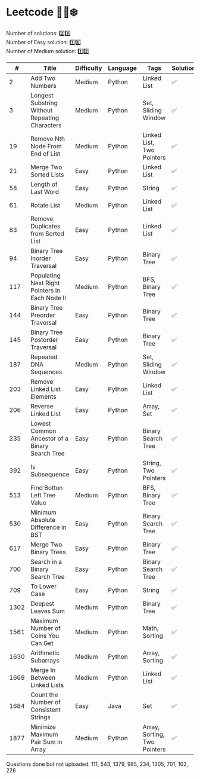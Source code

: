 # Leetcode :woman_technologist::snowflake:

Number of solutions: :two::eight: <br/>
Number of Easy solution: :one::six: <br/>
Number of Medium solution: :one::two:

| #    | Title                                          | Difficulty | Language | Tags                         | Solution           | Notes              |
| ---- | ---------------------------------------------- | ---------- | -------- | ---------------------------- | ------------------ | ------------------ |
| 2    | Add Two Numbers                                | Medium     | Python   | Linked List                  | :white_check_mark: | :white_check_mark: |
| 3    | Longest Substring Without Repeating Characters | Medium     | Python   | Set, Sliding Window          | :white_check_mark: | :white_check_mark: |
| 19   | Remove Nth Node From End of List               | Medium     | Python   | Linked List, Two Pointers    | :white_check_mark: | :white_check_mark: |
| 21   | Merge Two Sorted Lists                         | Easy       | Python   | Linked List                  | :white_check_mark: | :white_check_mark: |
| 58   | Length of Last Word                            | Easy       | Python   | String                       | :white_check_mark: | :white_check_mark: |
| 61   | Rotate List                                    | Medium     | Python   | Linked List                  | :white_check_mark: | :white_check_mark: |
| 83   | Remove Duplicates from Sorted List             | Easy       | Python   | Linked List                  | :white_check_mark: | :white_check_mark: |
| 94   | Binary Tree Inorder Traversal                  | Easy       | Python   | Binary Tree                  | :white_check_mark: | :white_check_mark: |
| 117  | Populating Next Right Pointers in Each Node II | Medium     | Python   | BFS, Binary Tree             | :white_check_mark: | :x:                |
| 144  | Binary Tree Preorder Traversal                 | Easy       | Python   | Binary Tree                  | :white_check_mark: | :white_check_mark: |
| 145  | Binary Tree Postorder Traversal                | Easy       | Python   | Binary Tree                  | :white_check_mark: | :white_check_mark: |
| 187  | Repeated DNA Sequences                         | Medium     | Python   | Set, Sliding Window          | :white_check_mark: | :white_check_mark: |
| 203  | Remove Linked List Elements                    | Easy       | Python   | Linked List                  | :white_check_mark: | :white_check_mark: |
| 206  | Reverse Linked List                            | Easy       | Python   | Array, Set                   | :white_check_mark: | :white_check_mark: |
| 235  | Lowest Common Ancestor of a Binary Search Tree | Easy       | Python   | Binary Search Tree           | :white_check_mark: | :white_check_mark: |
| 392  | Is Subsequence                                 | Easy       | Python   | String, Two Pointers         | :white_check_mark: | :white_check_mark: |
| 513  | Find Botton Left Tree Value                    | Medium     | Python   | BFS, Binary Tree             | :white_check_mark: | :white_check_mark: |
| 530  | Minimum Absolute Difference in BST             | Easy       | Python   | Binary Search Tree           | :white_check_mark: | :white_check_mark: |
| 617  | Merge Two Binary Trees                         | Easy       | Python   | Binary Tree                  | :white_check_mark: | :white_check_mark: |
| 700  | Search in a Binary Search Tree                 | Easy       | Python   | Binary Search Tree           | :white_check_mark: | :white_check_mark: |
| 709  | To Lower Case                                  | Easy       | Python   | String                       | :white_check_mark: | :white_check_mark: |
| 1302 | Deepest Leaves Sum                             | Medium     | Python   | Binary Tree                  | :white_check_mark: | :white_check_mark: |
| 1561 | Maximum Number of Coins You Can Get            | Medium     | Python   | Math, Sorting                | :white_check_mark: | :white_check_mark: |
| 1630 | Arithmetic Subarrays                           | Medium     | Python   | Array, Sorting               | :white_check_mark: | :white_check_mark: |
| 1669 | Merge In Between Linked Lists                  | Medium     | Python   | Linked List                  | :white_check_mark: | :white_check_mark: |
| 1684 | Count the Number of Consistent Strings         | Easy       | Java     | Set                          | :white_check_mark: | :white_check_mark: |
| 1877 | Minimize Maximum Pair Sum in Array             | Medium     | Python   | Array, Sorting, Two Pointers | :white_check_mark: | :x:                |
Questions done but not uploaded:
111, 
543, 
1379, 
985, 
234, 
1305, 
701, 
102, 
226